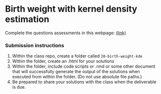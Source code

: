 Birth weight with kernel density estimation
====================================================

Complete the questions assessments in this webpage: [(link)](https://tgstewart.cloud/cdf-pdf-kernels.html)

### Submission instructions

1.  Within the class repo, create a
    folder called `20-birth-weight-kde`
2.  Within the folder, create an .html for your solutions
3.  Within the folder, include code scripts or .rmd or some other
    document that will successfully generate the output of the solutions when executed from within the folder. (Do not use
    absolute file paths.)
4.  Be prepared to share your solutions with the class when the
    deliverable is due.